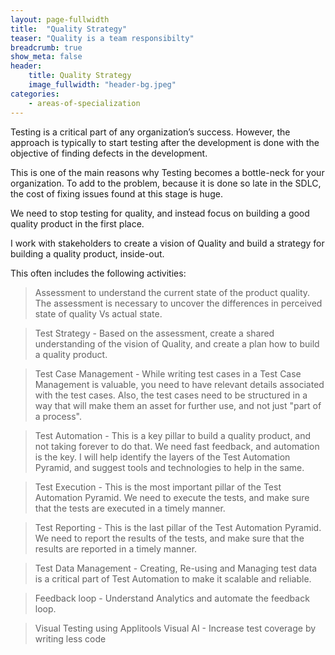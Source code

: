 ```yaml
---
layout: page-fullwidth
title:  "Quality Strategy"
teaser: "Quality is a team responsibilty"
breadcrumb: true
show_meta: false
header:
    title: Quality Strategy
    image_fullwidth: "header-bg.jpeg"
categories:
    - areas-of-specialization
---
```


Testing is a critical part of any organization’s success. However, the approach  is typically to start testing after the development is done with the objective of finding defects in the development.

This is one of the main reasons why Testing becomes a bottle-neck for your organization. To add to the problem, because it is done so late in the SDLC, the cost of fixing issues found at this stage is huge.

We need to stop testing for quality, and instead focus on building a good quality product in the first place.

I work with stakeholders to create a vision of Quality and build a strategy for building a quality product, inside-out.

This often includes the following activities:
> Assessment to understand the current state of the product quality. The assessment is necessary to uncover the differences in perceived state of quality Vs actual state.

> Test Strategy - Based on the assessment, create a shared understanding of the vision of Quality, and create a plan how to build a quality product.

> Test Case Management - While writing test cases in a Test Case Management is valuable, you need to have relevant details associated with the test cases. Also, the test cases need to be structured in a way that will make them an asset for further use, and not just "part of a process".

> Test Automation - This is a key pillar to build a quality product, and not taking forever to do that. We need fast feedback, and automation is the key. I will help identify the layers of the Test Automation Pyramid, and suggest tools and technologies to help in the same.

> Test Execution - This is the most important pillar of the Test Automation Pyramid. We need to execute the tests, and make sure that the tests are executed in a timely manner.

> Test Reporting - This is the last pillar of the Test Automation Pyramid. We need to report the results of the tests, and make sure that the results are reported in a timely manner.

> Test Data Management - Creating, Re-using and Managing test data is a critical part of Test Automation to make it scalable and reliable. 

> Feedback loop - Understand Analytics and automate the feedback loop.

> Visual Testing using Applitools Visual AI - Increase test coverage by writing less code